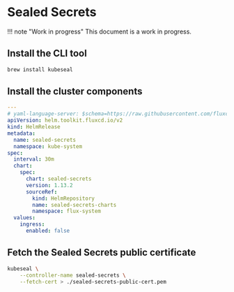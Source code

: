 # Sealed Secrets

!!! note "Work in progress"
    This document is a work in progress.

## Install the CLI tool

```sh
brew install kubeseal
```

## Install the cluster components

```yaml
---
# yaml-language-server: $schema=https://raw.githubusercontent.com/fluxcd-community/flux2-schemas/main/helmrelease-helm-v2beta1.json
apiVersion: helm.toolkit.fluxcd.io/v2
kind: HelmRelease
metadata:
  name: sealed-secrets
  namespace: kube-system
spec:
  interval: 30m
  chart:
    spec:
      chart: sealed-secrets
      version: 1.13.2
      sourceRef:
        kind: HelmRepository
        name: sealed-secrets-charts
        namespace: flux-system
  values:
    ingress:
      enabled: false
```

## Fetch the Sealed Secrets public certificate

```sh
kubeseal \
    --controller-name sealed-secrets \
    --fetch-cert > ./sealed-secrets-public-cert.pem
```
